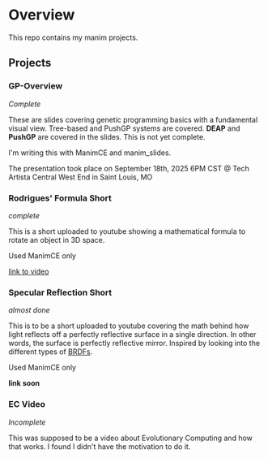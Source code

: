 # Overview

This repo contains my manim projects.

## Projects

### GP-Overview

*Complete*

These are slides covering genetic programming basics with a fundamental visual view.
Tree-based and PushGP systems are covered. **DEAP** and **PushGP** are covered in the
slides. This is not yet complete.

I'm writing this with ManimCE and manim_slides.

The presentation took place on September 18th, 2025 6PM CST @ Tech Artista Central West End in Saint Louis, MO

### Rodrigues' Formula Short

*complete*

This is a short uploaded to youtube showing a mathematical formula to rotate an
object in 3D space.

Used ManimCE only

[link to video](https://youtube.com/shorts/NUVZflqQz-o?si=LmPuaJKsJz5B9Cv_)

### Specular Reflection Short

*almost done*

This is to be a short uploaded to youtube covering the math behind how light reflects off a perfectly
reflective surface in a single direction. In other words, the surface is perfectly reflective mirror.
Inspired by looking into the different types of [BRDFs](https://en.wikipedia.org/wiki/Bidirectional_reflectance_distribution_function).

Used ManimCE only

**link soon**

### EC Video

*Incomplete*

This was supposed to be a video about Evolutionary Computing and how that works.
I found I didn't have the motivation to do it.
